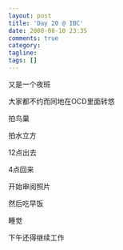 ```yaml
---
layout: post
title: 'Day 20 @ IBC'
date: 2008-08-10 23:35
comments: true
category:
tagline:
tags: []
---
```


又是一个夜班

大家都不约而同地在OCD里面转悠

拍鸟巢

拍水立方

12点出去

4点回来

开始审阅照片

然后吃早饭

睡觉

下午还得继续工作
